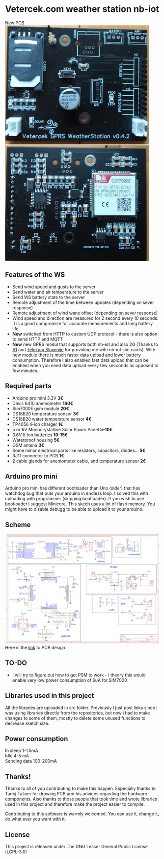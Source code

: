 # Vetercek.com weather station nb-iot
New PCB  
![PCB](img/pcb.jpg)  ![PCB back](img/pcb2.jpg)  

## Features of the WS
+ Send wind speed and gusts to the server
+ Send water and air temperature to the server
+ Send WS battery state to the server
+ Remote adjustment of the time between updates (depending on sever response)
+ Remote adjustment of wind wane offset (depending on sever response)
+ Wind speed and direction are measured for 2 second every 10 seconds. It is a good compromise for accurate measurements and long battery life.
+ **New** switched from HTTP to custom UDP protocol - there is also option to send HTTP and MQTT
+ **New** new GPRS modul that supports both nb-iot and also 2G (Thanks to [A1](https://www.a1.si/) and [Telekom Slovenije](https://www.telekom.si/) for providing me with nb-iot sim cards). With new module there is much faster data upload and lower battery consumption. Therefore I also enabled fast data upload that can be enabled when you need data upload every few secconds as opposed to few minutes.

## Required parts
+ Arduino pro mini 3.3V **3€**
+ Davis 6410 anemometer **160€**
+ Sim7000E gsm module **20€**
+ DS18B20 temperature sensor **3€**
+ DS18B20 water temperature sensor **4€**
+ TP4056 li-ion charger **1€**
+ 5 or 6V Monocrystalline Solar Power Panel **5-10€**
+ 3.6V li-ion batteries **10-15€**
+ Waterproof housing **5€**
+ GSM antena **3€**
+ Some minor electrical parts like resistors, capacitors, diodes... **5€**
+ RJ11 connector to PCB **1€**
+ 2 cable glands for anemometer cable, and temperature sensor **2€**

## Arduino pro mini
Arduino pro mini has different bootloader than Uno (older) that has watchdog bug that puts your arduino in endless loop. I solved this with uploading with programmer (skipping bootloader). If you wish to use bootloader i suggest Minicore. This skech uses a lot of flash memory. You might have to disable debugg to be able to upload it to your arduino.

## Scheme
![Scheme](img/scheme.png)  
Here is the [link](https://easyeda.com/jaka87/new-vetercek) to PCB design.  


## TO-DO
+ I will try to figure out how to get PSM to work - I theory this would enable very low power consumption of 6uA for SIM7000

## Libraries used in this project
All the libraries are uploaded in src folder. Previously I just post links since i was using libraries directly from the repositories, but now i had to make changes to some of them, mostly to delete some unused functions to decrease sketch size.


## Power consumption
In sleep 1-1.5mA  
Idle 4-5 mA  
Sending data 100-200mA  


## Thanks!
Thanks to all of you contributing to make this happen. Especially thanks to Tadej Tašner for drawing PCB and his advices regarding the hardware components. Also thanks to those people that took time and wrote libraries used in this project and therefore make the project easier to compile.

Contributing to this software is warmly welcomed. You can use it, change it, do what ever you want with it.

## License
This project is released under
The GNU Lesser General Public License (LGPL-3.0)
